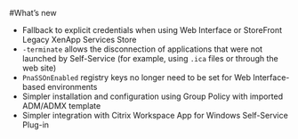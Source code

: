 #What’s new

*  Fallback to explicit credentials when using Web Interface or StoreFront Legacy XenApp Services Store
*  `-terminate` allows the disconnection of applications that were not launched by Self-Service (for example, using `.ica` files or through the web site)
*  `PnaSSOnEnabled` registry keys no longer need to be set for Web Interface-based environments
*  Simpler installation and configuration using Group Policy with imported ADM/ADMX template
*  Simpler integration with Citrix Workspace App for Windows Self-Service Plug-in